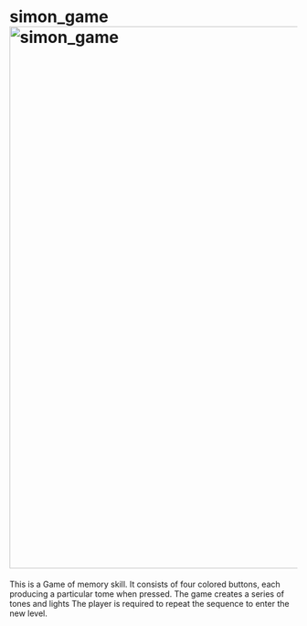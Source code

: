 # simon_game<img width="949" alt="simon_game" src="https://user-images.githubusercontent.com/58182966/136694432-bd61ca09-63de-41aa-b850-89b1b174a398.png">
This is a Game of memory skill. It consists of four colored buttons, each producing a particular tome when pressed. The game creates a series of tones and lights
The player is required to repeat the sequence to enter the new level.
